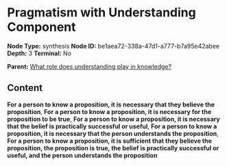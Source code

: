 # Pragmatism with Understanding Component

**Node Type:** synthesis
**Node ID:** be1aea72-338a-47d1-a777-b7a95e42abee
**Depth:** 3
**Terminal:** No

**Parent:** [What role does understanding play in knowledge?](what-role-does-understanding-play-in-knowledge.md)

## Content

**For a person to know a proposition, it is necessary that they believe the proposition**, **For a person to know a proposition, it is necessary for the proposition to be true**, **For a person to know a proposition, it is necessary that the belief is practically successful or useful**, **For a person to know a proposition, it is necessary that the person understands the proposition**, **For a person to know a proposition, it is sufficient that they believe the proposition, the proposition is true, the belief is practically successful or useful, and the person understands the proposition**
